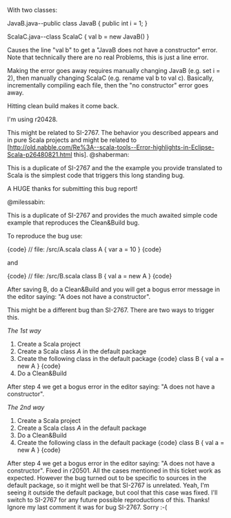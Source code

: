 With two classes:

JavaB.java--public class JavaB { public int i = 1; }

ScalaC.java--class ScalaC { val b = new JavaB() }

Causes the line "val b" to get a "JavaB does not have a constructor" error. Note that technically there are no real Problems, this is just a line error.

Making the error goes away requires manually changing JavaB (e.g. set i = 2), then manually changing ScalaC (e.g. rename val b to val c). Basically, incrementally compiling each file, then the "no constructor" error goes away.

Hitting clean build makes it come back.

I'm using r20428.


This might be related to SI-2767. The behavior you described appears and in pure Scala projects and might be related to [http://old.nabble.com/Re%3A--scala-tools--Error-highlights-in-Eclipse-Scala-p26480821.html this].
@shaberman:

This is a duplicate of SI-2767 and the the example you provide translated to Scala is the simplest code that triggers this long standing bug.

A HUGE thanks for submitting this bug report!

@milessabin:

This is a duplicate of SI-2767 and provides the much awaited simple code example that reproduces the Clean&Build bug.

To reproduce the bug use:

{code}
// file: /src/A.scala
class A {
  var a = 10
}
{code}

and 

{code}
// file: /src/B.scala
class B {
  val a = new A
}
{code}

After saving B, do a Clean&Build and you will get a bogus error message in the editor saying: "A does not have a constructor".

This might be a different bug than SI-2767. There are two ways to trigger this.

*The 1st way*
 1. Create a Scala project
 2. Create a Scala class _A_ in the default package
 3. Create the following class in the default package
{code}
class B {
  val a = new A
}
{code}
 4. Do a Clean&Build

After step 4 we get a bogus error in the editor saying: "A does not have a constructor".

*The 2nd way*
 1. Create a Scala project
 2. Create a Scala class _A_ in the default package
 3. Do a Clean&Build
 4. Create the following class in the default package
{code}
class B {
  val a = new A
}
{code}

After step 4 we get a bogus error in the editor saying: "A does not have a constructor".
Fixed in r20501. All the cases mentioned in this ticket work as expected. However the bug turned out to be specific to sources in the default package, so it might well be that SI-2767 is unrelated.
Yeah, I'm seeing it outside the default package, but cool that this case was fixed. I'll switch to SI-2767 for any future possible reproductions of this. Thanks!
Ignore my last comment it was for bug SI-2767. Sorry :-(
